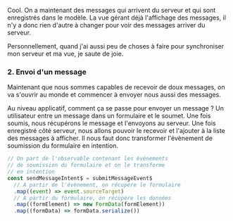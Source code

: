 Cool. On a maintenant des messages qui arrivent du serveur et qui sont enregistrés dans le modèle. La vue gérant déjà l'affichage des messages, il n'y a donc rien d'autre à changer pour voir des messages arriver du serveur.

Personnellement, quand j'ai aussi peu de choses à faire pour synchroniser mon serveur et ma vue, je saute de joie.

### 2. Envoi d'un message

Maintenant que nous sommes capables de recevoir de doux messages, on va s'ouvrir au monde et commencer à envoyer nous aussi des messages.

Au niveau applicatif, comment ça se passe pour envoyer un message&nbsp;? Un utilisateur entre un message dans un formulaire et le soumet. Une fois soumis, nous récupérons le message et l'envoyons au serveur. Une fois enregistré côté serveur, nous allons pouvoir le recevoir et l'ajouter à la liste des messages à afficher. Il nous faut donc transformer l'évènement de soumission du formulaire en intention.

```js
// On part de l'observable contenant les évènements
// de soumission du formulaire et on le transforme
// en intention
const sendMessageIntent$ = submitMessageEvent$
  // A partir de l'évènement, on récupère le formulaire
  .map((event) => event.sourceTarget)
  // A partir du formulaire, on récupère les données
  .map((formElement) => new FormData(formElement))
  .map((formData) => formData.serialize())
```
